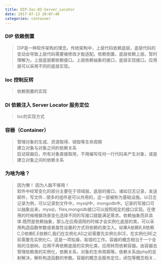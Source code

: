 ```yaml
---
title: DIP-Ioc-DI-Server_Locator
date: 2017-07-13 20:07:40
categories: container
---
```


### DIP  依赖倒置

>DIP是一种软件架构的理念。传统架构中，上层代码依赖底层，底层代码的变动会导致上层代码需要被修改才能适配。依赖倒置，底层依赖上层。暂时理解为，上层底层都依赖接口。上层依赖抽象的接口，底层实现接口。应用层可以采用不同的底层实现。

### Ioc 控制反转

>依赖倒置的实现


### DI 依赖注入  Server Locator 服务定位

> Ioc的实现方式

### 容器（Container）
> 管理对象的生成、资源取得、销毁等生命周期  
> 建立对象与对象之间的依赖关系  
> 启动容器后，所有对象直接取用，不用编写任何一行代码来产生对象，或是建立对象之间的依赖关系

### 为啥为啥？

> 因为懒！ 因为人脑不够用！   
> 软件中经常变化的部分主要在于领域层。底层的接口，诸如日志记录，发送邮件，写文件...很多的组件是可以共用的，这一层被称为基础设施。以日志记录为例，可以记录到文件中，mysql中，mongodb中。记录的写接口可以抽象出来，mysql，files,mongodb接口可以按照规定的接口实现。在使用的时候根据场景变化选择不同的写接口就能满足需求。依赖抽象而非具体.既然是依赖抽象，那么在应用调用的时候才会实例化底层的类，可以采用构造函数参数或者属性设置的方式将依赖的类注入。如果A依赖B,B依赖C,D依赖E,E依赖C,我们在实例化AD之前需要先实例化BCE，在实例化BE之前需要先实例化C。这是一项枯燥，易错的工作。容器的概念相当于一个全局的注册树。应用不再依赖底层的实例化类，应用转而依赖容器。由容器去管理依赖类的实例化，依赖关系，对象的生命周期等。依赖关系由php的反射解决，解析构造函数的参数。容器的概念会服务定位，闭包等概念相关...
